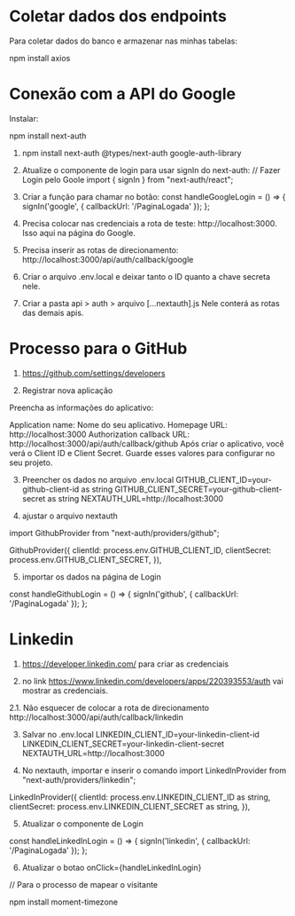 
# Coletar dados dos endpoints
Para coletar dados do banco e armazenar nas minhas tabelas:

npm install axios

# Conexão com a API do Google

Instalar:

npm install next-auth

1. npm install next-auth @types/next-auth google-auth-library

2. Atualize o componente de login para usar signIn do next-auth:
// Fazer Login pelo Goole
import { signIn } from "next-auth/react";

3. Criar a função para chamar no botão:
const handleGoogleLogin = () => {
    signIn('google', { callbackUrl: '/PaginaLogada' });
  };

4. Precisa colocar nas credenciais a rota de teste: http://localhost:3000. Isso aqui na página do Google.

5. Precisa inserir as rotas de direcionamento: http://localhost:3000/api/auth/callback/google

6. Criar o arquivo .env.local e deixar tanto o ID quanto a chave secreta nele.

7. Criar a pasta api > auth > arquivo [...nextauth].js Nele conterá as rotas das demais apis.

# Processo para o GitHub

1. https://github.com/settings/developers

2. Registrar nova aplicação

Preencha as informações do aplicativo:

Application name: Nome do seu aplicativo.
Homepage URL: http://localhost:3000
Authorization callback URL: http://localhost:3000/api/auth/callback/github
Após criar o aplicativo, você verá o Client ID e Client Secret. Guarde esses valores para configurar no seu projeto.

3. Preencher os dados no arquivo .env.local
GITHUB_CLIENT_ID=your-github-client-id as string
GITHUB_CLIENT_SECRET=your-github-client-secret as string
NEXTAUTH_URL=http://localhost:3000

4. ajustar o arquivo nextauth

import GithubProvider from "next-auth/providers/github";

GithubProvider({
      clientId: process.env.GITHUB_CLIENT_ID,
      clientSecret: process.env.GITHUB_CLIENT_SECRET,
    }),

5. importar os dados na página de Login

const handleGithubLogin = () => {
    signIn('github', { callbackUrl: '/PaginaLogada' });
  };

# Linkedin

1. https://developer.linkedin.com/ para criar as credenciais

2. no link https://www.linkedin.com/developers/apps/220393553/auth vai mostrar as credenciais.

2.1. Não esquecer de colocar a rota de direcionamento http://localhost:3000/api/auth/callback/linkedin

3. Salvar no .env.local
LINKEDIN_CLIENT_ID=your-linkedin-client-id
LINKEDIN_CLIENT_SECRET=your-linkedin-client-secret
NEXTAUTH_URL=http://localhost:3000

4. No nextauth, importar e inserir o comando
 import LinkedInProvider from "next-auth/providers/linkedin";

 LinkedInProvider({
      clientId: process.env.LINKEDIN_CLIENT_ID as string,
      clientSecret: process.env.LINKEDIN_CLIENT_SECRET as string,
    }),

5. Atualizar o componente de Login

const handleLinkedInLogin = () => {
    signIn('linkedin', { callbackUrl: '/PaginaLogada' });
  };

6. Atualizar o botao onClick={handleLinkedInLogin}


// Para o processo de mapear o visitante 

npm install moment-timezone

